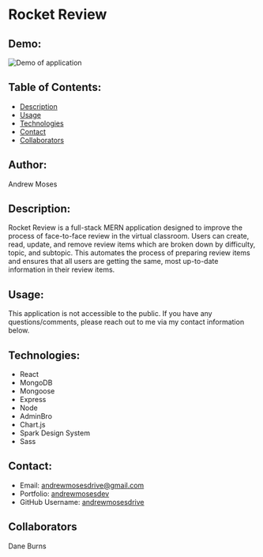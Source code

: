 # Rocket Review

## Demo:
![Demo of application](client/src/assets/RocketReview.gif)

## Table of Contents:
* [Description](#Description)
* [Usage](#Usage)
* [Technologies](#Technologies)
* [Contact](#Contact)
* [Collaborators](Collaborators)

## Author: 
Andrew Moses

## Description:
Rocket Review is a full-stack MERN application designed to improve the process of face-to-face review in the virtual classroom. Users can create, read, update, and remove review items which are broken down by difficulty, topic, and subtopic. This automates the process of preparing review items and ensures that all users are getting the same, most up-to-date information in their review items.

## Usage:
This application is not accessible to the public. If you have any questions/comments, please reach out to me via my contact information below.

## Technologies:
- React
- MongoDB
- Mongoose
- Express
- Node
- AdminBro
- Chart.js
- Spark Design System
- Sass

## Contact:
* Email: andrewmosesdrive@gmail.com
* Portfolio: [andrewmosesdev](andrewmosesdev.herokuapp.com)
* GitHub Username: [andrewmosesdrive](https://github.com/andrewmosesdrive)

## Collaborators
Dane Burns